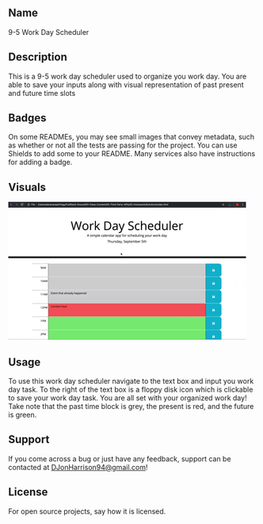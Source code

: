 ## Name
9-5 Work Day Scheduler

## Description

This is a 9-5 work day scheduler used to organize you work day. You are able to save your inputs along with visual representation of past present and future time slots

## Badges
On some READMEs, you may see small images that convey metadata, such as whether or not all the tests are passing for the project. You can use Shields to add some to your README. Many services also have instructions for adding a badge.

## Visuals

![Gif of work day scheduler page](assets/05-third-party-apis-homework-demo.gif)

## Usage

To use this work day scheduler navigate to the text box and input you work day task. To the right of the text box is a floppy disk icon which is clickable to save your work day task. You are all set with your organized work day! Take note that the past time block is grey, the present is red, and the future is green.

## Support

If you come across a bug or just have any feedback, support can be contacted at DJonHarrison94@gmail.com!
## License

For open source projects, say how it is licensed.

